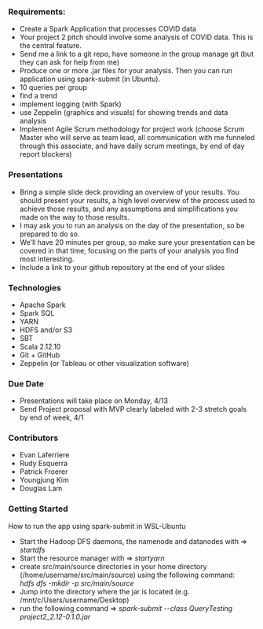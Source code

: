 ### Requirements:
- Create a Spark Application that processes COVID data
- Your project 2 pitch should involve some analysis of COVID data. This is the central feature.
- Send me a link to a git repo, have someone in the group manage git (but they can ask for help from me)
- Produce one or more .jar files for your analysis. Then you can run application using spark-submit (in Ubuntu).
- 10 queries per group
- find a trend
- implement logging (with Spark)
- use Zeppelin (graphics and visuals) for showing trends and data analysis
- Implement Agile Scrum methodology for project work (choose Scrum Master who will serve as team lead, all communication with me funneled through this associate, and have daily scrum meetings, by end of day report blockers)

### Presentations
- Bring a simple slide deck providing an overview of your results. You should present your results, a high level overview of the process used to achieve those results, and any assumptions and simplifications you made on the way to those results.
- I may ask you to run an analysis on the day of the presentation, so be prepared to do so.
- We'll have 20 minutes per group, so make sure your presentation can be covered in that time, focusing on the parts of your analysis you find most interesting.
- Include a link to your github repository at the end of your slides


### Technologies

- Apache Spark
- Spark SQL
- YARN
- HDFS and/or S3
- SBT
- Scala 2.12.10
- Git + GitHub
- Zeppelin (or Tableau or other visualization software)


### Due Date
- Presentations will take place on Monday, 4/13
- Send Project proposal with MVP clearly labeled with 2-3 stretch goals by end of week, 4/1

### Contributors
- Evan Laferriere
- Rudy Esquerra
- Patrick Froerer
- Youngjung Kim
- Douglas Lam

<h3>Getting Started</h3>
How to run the app using spark-submit in WSL-Ubuntu

<ul>
<li>Start the Hadoop DFS daemons, the namenode and datanodes with => <i>startdfs</i></li>
<li>Start the resource manager with => <i>startyarn</i></li>
<li>create src/main/source directories in your home directory (/home/username/src/main/source) using the following command: <br>
<i>hdfs dfs -mkdir -p src/main/source</i></li>
<li>Jump into the directory where the jar is located (e.g. /mnt/c/Users/username/Desktop)</li>
<li>run the following command => <i>spark-submit --class QueryTesting project2_2.12-0.1.0.jar</i>
</ul>
